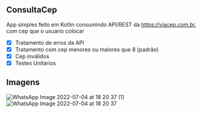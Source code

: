 ## ConsultaCep

App simples feito em Kotlin consumindo API/REST da https://viacep.com.br, com cep que o usuario colocar


- [x] Tratamento de erros da API
- [x] Tratamento com cep menores ou maiores que 8 (padrão)
- [x] Cep inválidos
- [x] Testes Unitários

## Imagens
![WhatsApp Image 2022-07-04 at 18 20 37 (1)](https://user-images.githubusercontent.com/48536939/177217538-7569ed3a-a82a-49c3-a18e-426f04fc7a38.jpeg)
![WhatsApp Image 2022-07-04 at 18 20 37](https://user-images.githubusercontent.com/48536939/177217540-612c0246-d0fe-4bcb-86ef-27f073ba7bee.jpeg)

